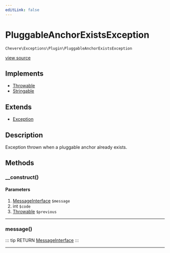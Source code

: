 ```yaml
---
editLink: false
---
```


# PluggableAnchorExistsException

`Chevere\Exceptions\Plugin\PluggableAnchorExistsException`

[view source](https://github.com/chevere/chevere/blob/master/src/Chevere/Exceptions/Plugin/PluggableAnchorExistsException.php)

## Implements

- [Throwable](https://www.php.net/manual/class.throwable)
- [Stringable](https://www.php.net/manual/class.stringable)

## Extends

- [Exception](../Core/Exception.md)

## Description

Exception thrown when a pluggable anchor already exists.

## Methods

### __construct()

#### Parameters

1. [MessageInterface](../../Interfaces/Message/MessageInterface.md) `$message`
2. int `$code`
3. [Throwable](https://www.php.net/manual/class.throwable) `$previous`

---

### message()

::: tip RETURN
[MessageInterface](../../Interfaces/Message/MessageInterface.md)
:::

---

